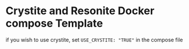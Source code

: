 # Crystite and Resonite Docker compose Template
if you wish to use crystite, set `USE_CRYSTITE: "TRUE"` in the compose file